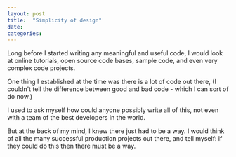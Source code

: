 ```yaml
---
layout: post
title:  "Simplicity of design"
date:   
categories:
---
```

Long before I started writing any meaningful and useful code, I would look at online tutorials, open source code bases, sample code, and even very complex code projects.

One thing I established at the time was there is a lot of code out there, (I couldn't tell the difference between good and bad code - which I can sort of do now.)

I used to ask myself how could anyone possibly write all of this, not even with a team of the best developers in the world.

But at the back of my mind, I knew there just had to be a way. I would think of all the many successful production projects out there, and tell myself: if they could do this
 then there must be a way.
